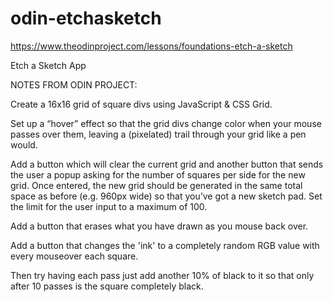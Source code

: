 # odin-etchasketch

https://www.theodinproject.com/lessons/foundations-etch-a-sketch

Etch a Sketch App


NOTES FROM ODIN PROJECT:

Create a 16x16 grid of square divs using JavaScript & CSS Grid.

Set up a “hover” effect so that the grid divs change color when your mouse passes over them, leaving a (pixelated) trail through your grid like a pen would.

Add a button which will clear the current grid and another button that sends the user a popup asking for the number of squares per side for the new grid. Once entered, the new grid should be generated in the same total space as before (e.g. 960px wide) so that you’ve got a new sketch pad. Set the limit for the user input to a maximum of 100. 

Add a button that erases what you have drawn as you mouse back over.

Add a button that changes the 'ink' to a completely random RGB value with every mouseover each square. 

Then try having each pass just add another 10% of black to it so that only after 10 passes is the square completely black.